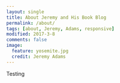 ```yaml
---
layout: single
title: About Jeremy and His Book Blog
permalink: /about/
tags: [about, Jeremy, Adams, responsive]
modified: 2017-3-8
comments: false
image:
  feature: yosemite.jpg
  credit: Jeremy Adams
---
```


Testing